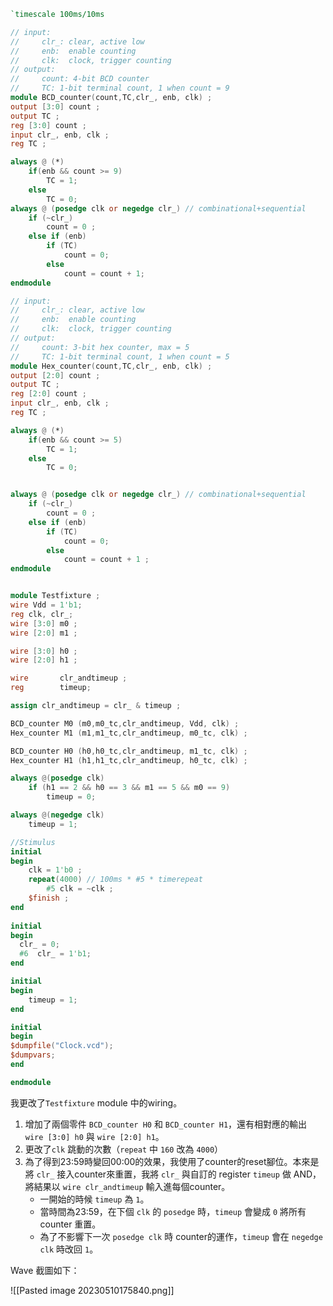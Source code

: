 ```verilog
`timescale 100ms/10ms

// input:
//     clr_: clear, active low
//     enb:  enable counting
//     clk:  clock, trigger counting
// output:
//     count: 4-bit BCD counter
//     TC: 1-bit terminal count, 1 when count = 9
module BCD_counter(count,TC,clr_, enb, clk) ;
output [3:0] count ;
output TC ;
reg [3:0] count ;
input clr_, enb, clk ;
reg TC ;

always @ (*)
	if(enb && count >= 9)
		TC = 1;
	else
		TC = 0;
always @ (posedge clk or negedge clr_) // combinational+sequential
	if (~clr_)
		count = 0 ;
	else if (enb)
		if (TC)
			count = 0;
		else
			count = count + 1;
endmodule

// input: 
//     clr_: clear, active low
//     enb:  enable counting
//     clk:  clock, trigger counting
// output:
//     count: 3-bit hex counter, max = 5
//     TC: 1-bit terminal count, 1 when count = 5
module Hex_counter(count,TC,clr_, enb, clk) ;
output [2:0] count ;
output TC ;
reg [2:0] count ;
input clr_, enb, clk ;
reg TC ;

always @ (*)
	if(enb && count >= 5)
		TC = 1;
	else
		TC = 0;	


always @ (posedge clk or negedge clr_) // combinational+sequential
	if (~clr_)
		count = 0 ;
	else if (enb)
		if (TC)
			count = 0;
		else
			count = count + 1 ;
endmodule


module Testfixture ;
wire Vdd = 1'b1;
reg clk, clr_;
wire [3:0] m0 ;
wire [2:0] m1 ;

wire [3:0] h0 ;
wire [2:0] h1 ;

wire       clr_andtimeup ;
reg        timeup;

assign clr_andtimeup = clr_ & timeup ;

BCD_counter M0 (m0,m0_tc,clr_andtimeup, Vdd, clk) ;
Hex_counter M1 (m1,m1_tc,clr_andtimeup, m0_tc, clk) ;

BCD_counter H0 (h0,h0_tc,clr_andtimeup, m1_tc, clk) ;
Hex_counter H1 (h1,h1_tc,clr_andtimeup, h0_tc, clk) ;

always @(posedge clk)
	if (h1 == 2 && h0 == 3 && m1 == 5 && m0 == 9)
		timeup = 0;

always @(negedge clk)
	timeup = 1;

//Stimulus
initial
begin
	clk = 1'b0 ;
	repeat(4000) // 100ms * #5 * timerepeat
		#5 clk = ~clk ;
	$finish ;
end
	
initial
begin
  clr_ = 0;
  #6  clr_ = 1'b1;  
end

initial
begin
	timeup = 1;
end

initial
begin
$dumpfile("Clock.vcd");
$dumpvars;
end

endmodule
```

我更改了`Testfixture` module 中的wiring。

1. 增加了兩個零件 `BCD_counter H0` 和 `BCD_counter H1`，還有相對應的輸出 `wire [3:0] h0` 與 `wire [2:0] h1`。
2. 更改了`clk` 跳動的次數（`repeat` 中 `160` 改為 `4000`）
3. 為了得到23:59時變回00:00的效果，我使用了counter的reset腳位。本來是將 `clr_` 接入counter來重置，我將 `clr_` 與自訂的 register `timeup` 做 AND，將結果以 `wire clr_andtimeup` 輸入進每個counter。
	- 一開始的時候 `timeup` 為 `1`。
	- 當時間為23:59，在下個 `clk` 的 `posedge` 時，`timeup` 會變成 `0` 將所有 counter 重置。
	- 為了不影響下一次 `posedge clk` 時 counter的運作，`timeup` 會在 `negedge clk` 時改回 `1`。

Wave 截圖如下：

![[Pasted image 20230510175840.png]]